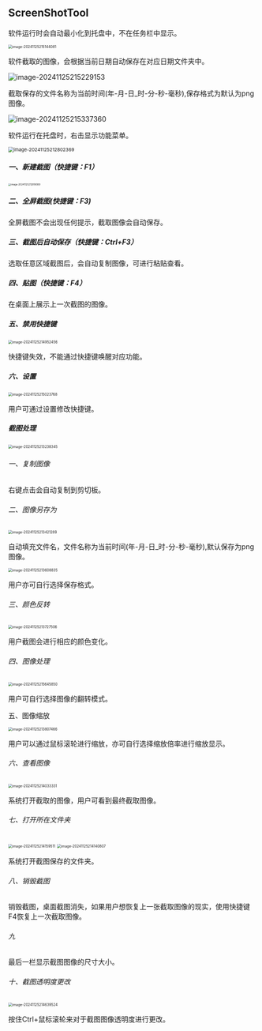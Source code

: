 ##	ScreenShotTool

软件运行时会自动最小化到托盘中，不在任务栏中显示。

<img src="C:\Users\Administrator\AppData\Roaming\Typora\typora-user-images\image-20241125215144081.png" alt="image-20241125215144081" style="zoom:50%;" />

软件截取的图像，会根据当前日期自动保存在对应日期文件夹中。

![image-20241125215229153](C:\Users\Administrator\AppData\Roaming\Typora\typora-user-images\image-20241125215229153.png)

截取保存的文件名称为当前时间(年-月-日_时-分-秒-毫秒),保存格式为默认为png图像。

![image-20241125215337360](C:\Users\Administrator\AppData\Roaming\Typora\typora-user-images\image-20241125215337360.png)

软件运行在托盘时，右击显示功能菜单。

<img src="C:\Users\Administrator\AppData\Roaming\Typora\typora-user-images\image-20241125212802369.png" alt="image-20241125212802369" style="zoom: 67%;" />

##### 	一、新建截图（快捷键：F1）

<img src="C:\Users\Administrator\AppData\Roaming\Typora\typora-user-images\image-20241125212918089.png" alt="image-20241125212918089" style="zoom:33%;" />

#####	二、全屏截图(快捷键：F3)

全屏截图不会出现任何提示，截取图像会自动保存。

#####	三、截图后自动保存（快捷键：Ctrl+F3）

选取任意区域截图后，会自动复制图像，可进行粘贴查看。

#####	四、贴图（快捷键：F4）

在桌面上展示上一次截图的图像。

#####	五、禁用快捷键

<img src="C:\Users\Administrator\AppData\Roaming\Typora\typora-user-images\image-20241125214952456.png" alt="image-20241125214952456" style="zoom:50%;" />

快捷键失效，不能通过快捷键唤醒对应功能。

#####	六、设置

<img src="C:\Users\Administrator\AppData\Roaming\Typora\typora-user-images\image-20241125215023768.png" alt="image-20241125215023768" style="zoom:50%;" />



用户可通过设置修改快捷键。



#####	截图处理

<img src="C:\Users\Administrator\AppData\Roaming\Typora\typora-user-images\image-20241125213238345.png" alt="image-20241125213238345" style="zoom:50%;" />



######	一、复制图像

右键点击会自动复制到剪切板。

######	二、图像另存为

<img src="C:\Users\Administrator\AppData\Roaming\Typora\typora-user-images\image-20241125213421289.png" alt="image-20241125213421289" style="zoom:50%;" />

自动填充文件名，文件名称为当前时间(年-月-日_时-分-秒-毫秒),默认保存为png图像。

<img src="C:\Users\Administrator\AppData\Roaming\Typora\typora-user-images\image-20241125213608835.png" alt="image-20241125213608835" style="zoom:50%;" />

用户亦可自行选择保存格式。

######	三、颜色反转

<img src="C:\Users\Administrator\AppData\Roaming\Typora\typora-user-images\image-20241125213727506.png" alt="image-20241125213727506" style="zoom:50%;" />

用户截图会进行相应的颜色变化。

######	四、图像处理

<img src="C:\Users\Administrator\AppData\Roaming\Typora\typora-user-images\image-20241125215645850.png" alt="image-20241125215645850" style="zoom:50%;" />



用户可自行选择图像的翻转模式。



五、图像缩放



<img src="C:\Users\Administrator\AppData\Roaming\Typora\typora-user-images\image-20241125213807466.png" alt="image-20241125213807466" style="zoom:50%;" />

用户可以通过鼠标滚轮进行缩放，亦可自行选择缩放倍率进行缩放显示。



######	六、查看图像

<img src="C:\Users\Administrator\AppData\Roaming\Typora\typora-user-images\image-20241125214033331.png" alt="image-20241125214033331" style="zoom:50%;" />

系统打开截取的图像，用户可看到最终截取图像。



######	七、打开所在文件夹

<img src="C:\Users\Administrator\AppData\Roaming\Typora\typora-user-images\image-20241125214159511.png" alt="image-20241125214159511" style="zoom:50%;" />

<img src="C:\Users\Administrator\AppData\Roaming\Typora\typora-user-images\image-20241125214140807.png" alt="image-20241125214140807" style="zoom:50%;" />

系统打开截图保存的文件夹。

######	八、销毁截图

销毁截图，桌面截图消失，如果用户想恢复上一张截取图像的现实，使用快捷键F4恢复上一次截取图像。

######	九

最后一栏显示截图图像的尺寸大小。

######	十、截图透明度更改

<img src="C:\Users\Administrator\AppData\Roaming\Typora\typora-user-images\image-20241125214639524.png" alt="image-20241125214639524" style="zoom:50%;" />

按住Ctrl+鼠标滚轮来对于截图图像透明度进行更改。





